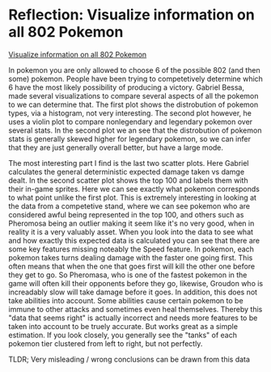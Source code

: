 # Reflection: Visualize information on all 802 Pokemon

[Visualize information on all 802 Pokemon](https://gabrielvcbessa.github.io/pokemon/)

In pokemon you are only allowed to choose 6 of the possible 802 (and then some) pokemon. People have been trying to competetively determine which 6 have the most likely possibility of producing a victory. Gabriel Bessa, made several visualizations to compare several aspects of all the pokemon to we can determine that. The first plot shows the distrobution of pokemon types, via a histogram, not very interesting. The second plot however, he uses a violin plot to compare nonlegendary and legendary pokemon over several stats. In the second plot we an see that the distrobution of pokemon stats is generally skewed higher for legendary pokemon, so we can infer that they are just generally overall better, but have a large mode. 

The most interesting part I find is the last two scatter plots. Here Gabriel calculates the general deterministic expected damage taken vs damge dealt. In the second scatter plot shows the top 100 and labels them with their in-game sprites. Here we can see exactly what pokemon corresponds to what point unlike the first plot. This is extremely interesting in looking at the data from a competetive stand, where we can see pokemon who are considered awful being represented in the top 100, and others such as Pheromosa being an outlier making it seem like it's no very good, when in reality it is a very valuably asset. When you look into the data to see what and how exactly this expected data is calculated you can see that there are some key features missing noteably the Speed feature. In pokemon, each pokemon takes turns dealing damage with the faster one going first. This often means that when the one that goes first will kill the other one before they get to go. So Pheromasa, who is one of the fastest pokemon in the game will often kill their opponents before they go, likewise, Groudon who is increadably slow will take damage before it goes. In addition, this does not take abilities into account. Some abilities cause certain pokemon to be immune to other attacks and sometimes even heal themselves. Thereby this "data that seems right" is actually incorrect and needs more features to be taken into account to be truely accurate. But works great as a simple estimation. If you look closely, you generally see the "tanks" of each pokemon tier clustered from left to right, but not perfectly.


TLDR; Very misleading / wrong conclusions can be drawn from this data

